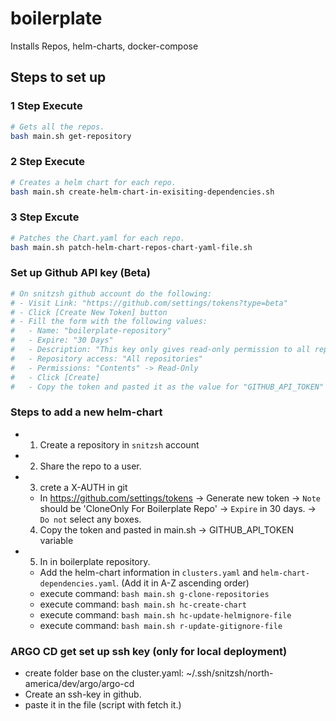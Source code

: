 # boilerplate

Installs Repos, helm-charts, docker-compose

## Steps to set up

### 1 Step Execute

```bash
# Gets all the repos.
bash main.sh get-repository
```

### 2 Step Execute

```bash
# Creates a helm chart for each repo.
bash main.sh create-helm-chart-in-exisiting-dependencies.sh
```

### 3 Step Excute

```bash
# Patches the Chart.yaml for each repo.
bash main.sh patch-helm-chart-repos-chart-yaml-file.sh
```

### Set up Github API key (Beta)
```bash
# On snitzsh github account do the following:
# - Visit Link: "https://github.com/settings/tokens?type=beta"
# - Click [Create New Token] button
# - Fill the form with the following values:
#   - Name: "boilerplate-repository"
#   - Expire: "30 Days"
#   - Description: "This key only gives read-only permission to all repositories: public and private.""
#   - Repository access: "All repositories"
#   - Permissions: "Contents" -> Read-Only
#   - Click [Create]
#   - Copy the token and pasted it as the value for "GITHUB_API_TOKEN" variable located in ""./main.sh".
```

### Steps to add a new helm-chart
- 1) Create a repository in `snitzsh` account
- 2) Share the repo to a user.
- 3) crete a X-AUTH in git
  * In https://github.com/settings/tokens
    -> Generate new token
    -> `Note` should be 'CloneOnly For Boilerplate Repo'
    -> `Expire` in 30 days.
    -> `Do not` select any boxes.
  4) Copy the token and pasted in main.sh -> GITHUB_API_TOKEN variable
- 5) In in boilerplate repository.
    * Add the helm-chart information in `clusters.yaml` and `helm-chart-dependencies.yaml`.
      (Add it in A-Z ascending order)
    * execute command: `bash main.sh g-clone-repositories`
    * execute command: `bash main.sh hc-create-chart`
    * execute command: `bash main.sh hc-update-helmignore-file`
    * execute command: `bash main.sh r-update-gitignore-file`


### ARGO CD get set up ssh key (only for local deployment)
- create folder base on the cluster.yaml: ~/.ssh/snitzsh/north-america/dev/argo/argo-cd
- Create an ssh-key in github.
- paste it in the file (script with fetch it.)
